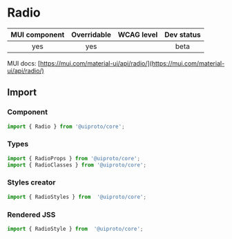 # Radio

MUI component | Overridable | WCAG level | Dev status
:-----------: | :---------: | :--------: | :------------:
yes | yes | | beta

MUI docs: [https://mui.com/material-ui/api/radio/](https://mui.com/material-ui/api/radio/)

## Import

### Component
```javascript
import { Radio } from '@uiproto/core';
```
### Types
```javascript
import { RadioProps } from '@uiproto/core';
import { RadioClasses } from '@uiproto/core';
```

### Styles creator
```javascript
import { RadioStyles } from  '@uiproto/core';
```

### Rendered JSS
```javascript
import { RadioStyle } from  '@uiproto/core';
```
